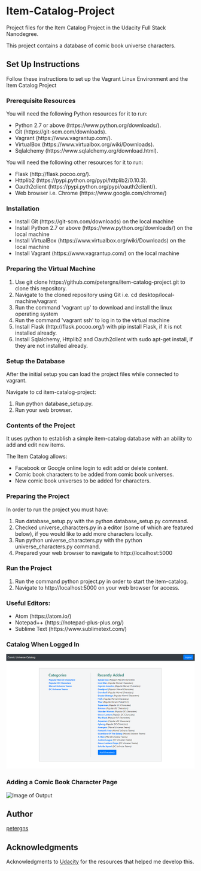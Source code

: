 # Item-Catalog-Project
Project files for the Item Catalog Project in the Udacity Full Stack Nanodegree.

This project contains a database of comic book universe characters.

## Set Up Instructions
Follow these instructions to set up the Vagrant Linux Environment and the Item Catalog Project

### Prerequisite Resources
You will need the following Python resources for it to run:
<ul>
  <li>Python 2.7 or above (https://www.python.org/downloads/).
  <li>Git (https://git-scm.com/downloads).
  <li>Vagrant (https://www.vagrantup.com/).
  <li>VirtualBox (https://www.virtualbox.org/wiki/Downloads).
  <li>Sqlalchemy (https://www.sqlalchemy.org/download.html).
</ul>

You will need the following other resources for it to run:
<ul>
  <li>Flask (http://flask.pocoo.org/).
  <li>Httplib2 (https://pypi.python.org/pypi/httplib2/0.10.3).
  <li>Oauth2client (https://pypi.python.org/pypi/oauth2client/).
  <li>Web browser i.e. Chrome (https://www.google.com/chrome/)
</ul>

### Installation

<ul>
  <li>Install Git (https://git-scm.com/downloads) on the local machine
  <li>Install Python 2.7 or above (https://www.python.org/downloads/) on the local machine
  <li>Install VirtualBox (https://www.virtualbox.org/wiki/Downloads) on the local machine
  <li>Install Vagrant (https://www.vagrantup.com/) on the local machine
</ul>

### Preparing the Virtual Machine
<ol>
  <li>Use git clone https://github.com/petergns/item-catalog-project.git to clone this repository.
  <li>Navigate to the cloned repository using Git i.e. cd desktop/local-machine/vagrant
  <li>Run the command 'vagrant up' to download and install the linux operating system
  <li>Run the command 'vagrant ssh' to log in to the virtual machine
  <li>Install Flask (http://flask.pocoo.org/) with pip install Flask, if it is not installed already.
  <li>Install Sqlalchemy, Httplib2 and Oauth2client with sudo apt-get install, if they are not installed already.
 </ol>

### Setup the Database
After the initial setup you can load the project files while connected to vagrant.

Navigate to cd item-catalog-project:
<ol>
  <li>Run python database_setup.py.
  <li>Run your web browser.
</ol>

### Contents of the Project
It uses python to establish a simple item-catalog database with an ability to add and edit new items.

The Item Catalog allows:
<ul>
  <li>Facebook or Google online login to edit add or delete content.
  <li>Comic book characters to be added from comic book universes.
  <li>New comic book universes to be added for characters.
</ul>

### Preparing the Project
In order to run the project you must have:
1. Run database_setup.py with the python database_setup.py command.
2. Checked universe_characters.py in a editor (some of which are featured below), if you would like to add more characters locally.
3. Run python universe_characters.py with the python universe_characters.py command.
4. Prepared your web browser to navigate to http://localhost:5000

### Run the Project
1. Run the command python project.py in order to start the item-catalog.
2. Navigate to http://localhost:5000 on your web browser for access.

### Useful Editors:
<ul>
  <li>Atom (https://atom.io/)
  <li>Notepad++ (https://notepad-plus-plus.org/)
  <li>Sublime Text (https://www.sublimetext.com/)
</ul>

### Catalog When Logged In
![Image of Output](https://github.com/petergns/logs-analysis/blob/master/comic-universe-catalog.PNG)

### Adding a Comic Book Character Page
![Image of Output](https://github.com/petergns/item-catalog-project/blob/master/add-new-character.PNG)

## Author
[petergns](https://github.com/petergns)

## Acknowledgments
Acknowledgments to [Udacity](https://www.udacity.com/) for the resources that helped me develop this.
